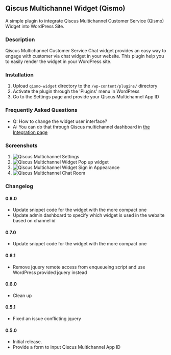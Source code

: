 ## Qiscus Multichannel Widget (Qismo)

A simple plugin to integrate Qiscus Multichannel Customer Service (Qismo) Widget into WordPress Site.

### Description

Qiscus Multichannel Customer Service Chat widget provides an easy way to engage with customer via chat widget in your website.
This plugin help you to easily render the widget in your WordPress site.


### Installation

1. Upload `qismo-widget` directory to the `/wp-content/plugins/` directory
1. Activate the plugin through the 'Plugins' menu in WordPress
1. Go to the Settings page and provide your Qiscus Multichannel App ID

### Frequently Asked Questions

* Q: How to change the widget user interface?
* A: You can do that through Qiscus multichannel dashboard in [the Integration page](https://qismo.qiscus.com/integration) 

### Screenshots

1. ![Qiscus Multichannel Settings](https://ps.w.org/qiscus-multichannel-widget/assets/screenshot-1.png?rev=2423303)
2. ![Qiscus Multichannel Widget Pop up widget](https://ps.w.org/qiscus-multichannel-widget/assets/screenshot-2.png?rev=2423303)
3. ![Qiscus Multichannel Widget Sign in Appearance](https://ps.w.org/qiscus-multichannel-widget/assets/screenshot-3.png?rev=2423303)
4. ![Qiscus Multichannel Chat Room](https://ps.w.org/qiscus-multichannel-widget/assets/screenshot-4.png?rev=2423303)

### Changelog

#### 0.8.0
* Update snippet code for the widget with the more compact one
* Update admin dashboard to specify which widget is used in the website based on channel id
#### 0.7.0
* Update snippet code for the widget with the more compact one
#### 0.6.1
* Remove jquery remote access from enqueueing script and use WordPress provided jquery instead
#### 0.6.0 
* Clean up
#### 0.5.1
* Fixed an issue conflicting jquery
#### 0.5.0
* Initial release.
* Provide a form to input Qiscus Multichannel App ID